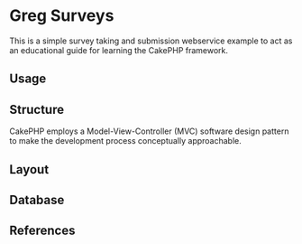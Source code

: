 # Greg Surveys

This is a simple survey taking and submission webservice example to act as an educational guide for learning the CakePHP framework.


## Usage

## Structure

CakePHP employs a Model-View-Controller (MVC) software design pattern to make the development process conceptually approachable. 

## Layout

## Database

## References

